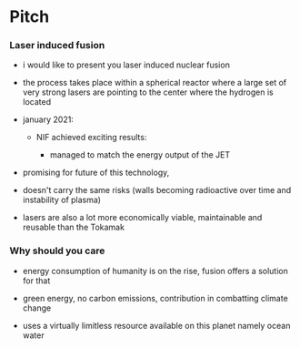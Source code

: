 # Pitch

### Laser induced fusion

- i would like to present you laser induced nuclear fusion

- the process takes place within a spherical reactor where a large set of very strong lasers are pointing to the center where the hydrogen is located

- january 2021:

  - NIF achieved exciting results:

    - managed to match the energy output of the JET

- promising for future of this technology,

- doesn't carry the same risks (walls becoming radioactive over time and instability of plasma)

- lasers are also a lot more economically viable, maintainable and reusable than the Tokamak

### Why should you care

- energy consumption of humanity is on the rise, fusion offers a solution for that

- green energy, no carbon emissions, contribution in combatting climate change

- uses a virtually limitless resource available on this planet namely ocean water
